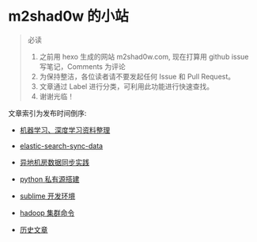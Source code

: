 
# m2shad0w 的小站

> 必读
> 1. 之前用 hexo 生成的网站 m2shad0w.com, 现在打算用 github issue 写笔记，Comments 为评论
> 2. 为保持整洁，各位读者请不要发起任何 Issue 和 Pull Request。
> 3. 文章通过 Label 进行分类，可利用此功能进行快速查找。
> 4. 谢谢光临！

文章索引为发布时间倒序:

* [机器学习、深度学习资料整理 ](https://github.com/M2shad0w/blog/issues/6)
* [elastic-search-sync-data](https://github.com/M2shad0w/blog/issues/5)
* [异地机房数据同步实践](https://github.com/M2shad0w/blog/issues/４)
* [python 私有源搭建](https://github.com/M2shad0w/blog/issues/3)
* [sublime 开发环境](https://github.com/M2shad0w/blog/issues/2)
* [hadoop 集群命令](https://github.com/M2shad0w/blog/issues/1)

* [历史文章](./source/)





